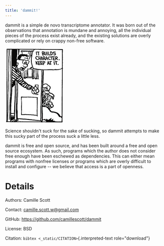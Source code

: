 ```yaml
---
title: 'dammit!'
---
```


dammit is a simple de novo transcriptome annotator. It was born out of
the observations that annotation is mundane and annoying, all the
individual pieces of the process exist already, and the existing
solutions are overly complicated or rely on crappy non-free software.

![*Your PI, wistfully thinking back on Perl4*](_static/Character_Building.png)

Science shouldn\'t suck for the sake of sucking, so dammit attempts to
make this sucky part of the process suck a little less.

dammit is free and open source, and has been built around a free and
open source ecosystem. As such, programs which the author does not
consider free enough have been eschewed as dependencies. This can either
mean programs with nonfree licenses *or* programs which are overly
difficult to install and configure \-- we believe that access is a part
of openness.

Details
=======

Authors:  Camille Scott

Contact: <camille.scott.w@gmail.com>

GitHub: <https://github.com/camillescott/dammit>

License: BSD

Citation: `bibtex <_static/CITATION>`{.interpreted-text role="download"}
